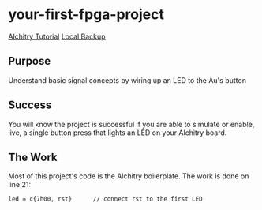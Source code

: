 # your-first-fpga-project

[Alchitry Tutorial](https://alchitry.com/tutorials/your-first-fpga-project/)
[Local Backup](/reference/Your%20First%20FPGA%20Project.pdf)

## Purpose

Understand basic signal concepts by wiring up an LED to the Au's button

## Success

You will know the project is successful if you are able to simulate or enable, live, a single button press that lights an LED on your Alchitry board.

## The Work

Most of this project's code is the Alchitry boilerplate. The work is done on line 21:

```hdl
led = c{7h00, rst}      // connect rst to the first LED
```
